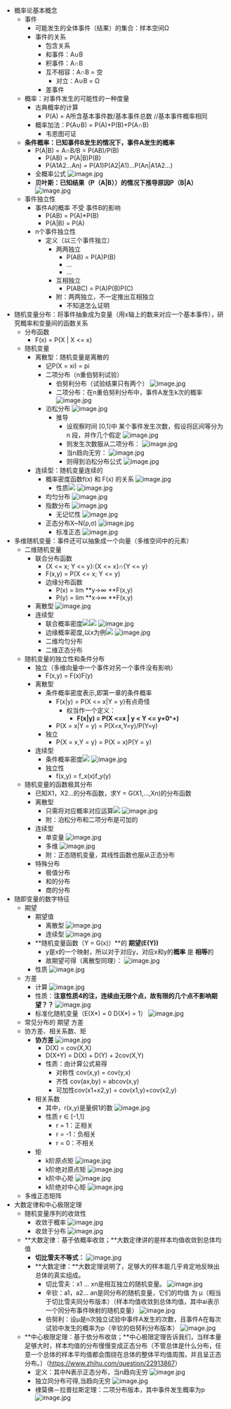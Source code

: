 - 概率论基本概念
    - 事件
        - 可能发生的全体事件（结果）的集合：样本空间Ω
        - 事件的关系
            - 包含关系
            - 和事件：A∪B
            - 积事件：A∩B
            - 互不相容：A∩B = 空
                - 对立：A∪B = Ω
            - 差事件
    - 概率：对事件发生的可能性的一种度量
        - 古典概率的计算   
            - P(A) = A所含基本事件数/基本事件总数      //基本事件概率相同
        - 概率加法：P(A∪B) = P(A)+P(B)+P(A∩B)
            - 韦恩图可证
    - **条件概率：已知事件B发生的情况下，事件A发生的概率**
        - P(A|B) = A∩B/B = P(AB)/P(B)
            - P(AB) = P(A|B)P(B)
            - P(A1A2...An) = P(A1)P(A2|A1)...P(An|A1A2...)
        - 全概率公式 ![image.jpg](../assets/19262739-cc9a-4a32-a59d-16281eb774a5-2212544.jpg)
        - **贝叶斯：已知结果（P（A|B））的情况下推导原因P（B|A）** ![image.jpg](../assets/e2b12b69-61ab-40a8-b50f-e37bf5e1ba0b-2212544.jpg)
    - 事件独立性
        - 事件A的概率 不受 事件B的影响
            - P(AB) = P(A)*P(B) 
            - P(A|B) = P(A)
        - n个事件独立性
            - 定义（以三个事件独立）
                - 两两独立
                    - P(AB) = P(A)P(B)
                    - ...
                    - ...
                - 互相独立
                    - P(ABC) = P(A)P(B)P(C)
                - 附：两两独立，不一定推出互相独立
                    - 不知道怎么证明
- 随机变量分布：将事件抽象成为变量（用x轴上的数来对应一个基本事件），研究概率和变量间的函数关系
    - 分布函数
        - F(x) = P{X | X <= x}
    - 随机变量
        - 离散型：随机变量是离散的
            - 记P(X = xi) = pi
            - 二项分布（n重伯努利试验）
                - 伯努利分布（试验结果只有两个） ![image.jpg](../assets/c533ec3f-07f7-4357-a92e-32038a12867a-1115003.jpg)
                - 二项分布：在n重伯努利分布中，事件A发生k次的概率 ![image.jpg](../assets/1388ec25-594e-4df8-a71f-eeb8ea28e537-1115003.jpg)
            - 泊松分布 ![image.jpg](../assets/4cf91b21-72c4-4451-bce7-6b86f935fcff-2212544.jpg)
                - 推导
                    - 设观察时间 [0,1]中 某个事件发生次数，假设将区间等分为 n 段，并作几个假定 ![image.jpg](../assets/d3d5ffcd-f07f-4c1c-94e6-3421fd340bf5-1115003.jpg)
                    - 则发生次数服从二项分布： ![image.jpg](../assets/dbbc0de5-bbec-44a7-a713-6f62015b7f38-1115003.jpg)
                    - 当n趋向无穷： ![image.jpg](../assets/03c9f5fa-5997-41fa-bf56-63c4aa486948-1115003.jpg)
                    - 则得到泊松分布公式 ![image.jpg](../assets/e1c3fe7b-cc30-416d-abc2-9ba8f12aa5ae-1115003.jpg)
        - 连续型：随机变量连续的
            - 概率密度函数f(x) 和 F(x) 的关系 ![image.jpg](../assets/da77a8a9-ee21-4388-abf2-60c39a0b7246-1115003.jpg)
                - 性质<img src="https://api2.mubu.com/v3/document_image/440138dd-87b7-4a1c-84ae-1aeb8d83f909-1115003.jpg" /> ![image.jpg](../assets/9da5e85e-705d-4e78-9935-930848ea65ac-1115003.jpg)
            - 均匀分布 ![image.jpg](../assets/4f5500d3-72f2-434e-9d10-bbf48710b8d2-2212544.jpg)
            - 指数分布 ![image.jpg](../assets/4abcc7b2-4239-4e96-8a13-a10c62938297-1115003.jpg)
                - 无记忆性 ![image.jpg](../assets/3ada77de-84d4-4849-9f24-c549172aa854-1115003.jpg)
            - 正态分布X~N(ρ,σ) ![image.jpg](../assets/77d4f395-ca16-45dc-b4e7-79954c2ba6c4-1115003.jpg)
                - 标准正态 ![image.jpg](../assets/cb48e9ad-23ec-47ee-9477-1acc32d28584-1115003.jpg)
- 多维随机变量：事件还可以抽象成一个向量（多维空间中的元素）
    - 二维随机变量
        - 联合分布函数
            - {X <= x; Y <= y}:{X <= x}**∩**{Y <= y}
            - F(x,y) = P(X <= x; Y <= y)
            - 边缘分布函数
                - P(x) = lim **y->∞ **F(x,y)
                - P(y) = lim **x->∞ **F(x,y)
        - 离散型 ![image.jpg](../assets/982b3799-29b3-4477-9abd-90777c2ed2b5-1115003.jpg)
        - 连续型
            - 联合概率密度<img src="https://api2.mubu.com/v3/document_image/0d21900a-210a-4055-9a6d-ce92ccd80677-1115003.jpg" /><img src="https://api2.mubu.com/v3/document_image/f11f71ea-7bc1-41c9-910c-9cfa2e273966-1115003.jpg" /> ![image.jpg](../assets/f76261a4-b81f-41ad-9b40-4c0ad8770e39-1115003.jpg)
            - 边缘概率密度,以x为例<img src="https://api2.mubu.com/v3/document_image/657b6f6d-b33e-4d09-bedd-0b370188d740-1115003.jpg" /> ![image.jpg](../assets/e3dbf0f5-2f3c-4cf7-a00a-370a51cd1ea3-1115003.jpg)
            - 二维均匀分布
            - 二维正态分布
    - 随机变量的独立性和条件分布
        - 独立（多维向量中一个事件对另一个事件没有影响）
            - F(x,y) = F(x)F(y)
        - 离散型
            - 条件概率密度表示,即第一章的条件概率
                - F(x|y) = P(X <= x|Y = y)有点奇怪
                    - 权当作一个定义：
                        - **F(x|y) = P(X <=x | y < Y <= y+0^+)**
                - P(X = x|Y = y) = P(X=x,Y=y)/P(Y=y)
            - 独立
                - P{X = x,Y = y} = P(X = x)P(Y = y)
        - 连续型
            - 条件概率密度<img src="https://api2.mubu.com/v3/document_image/a620e5fb-b262-442a-b781-7e79098ead98-1115003.jpg" /> ![image.jpg](../assets/298ef7e4-6e59-434d-851d-a335a5f702bd-1115003.jpg)
            - 独立性
                - f(x,y) = f_x(x)f_y(y)
    - 随机变量的函数极其分布
        - 已知X1，X2...的分布函数，求Y = G(X1,...,Xn)的分布函数
        - 离散型
            - 只需将对应概率对应运算<img src="https://api2.mubu.com/v3/document_image/7fa4da63-a240-4684-94b7-ca9f449d474a-1115003.jpg" /> ![image.jpg](../assets/e9b7564e-96b0-466a-894e-7fd3a9bae802-1115003.jpg)
            - 附：泊松分布和二项分布是可加的
        - 连续型
            - 单变量 ![image.jpg](../assets/67f8526a-a188-4068-bfe5-e67d4de19894-1115003.jpg)
            - 多维 ![image.jpg](../assets/8853530a-3fb9-4213-a8ef-1fdb521835bd-1115003.jpg)
            - 附：正态随机变量，其线性函数也服从正态分布
        - 特殊分布
            - 极值分布
            - 和的分布
            - 商的分布
- 随即变量的数字特征
    - 期望
        - 期望值
            - 离散型 ![image.jpg](../assets/13d5ccb1-c8f6-45cd-bf69-928dd88a16ef-1115003.jpg)
            - 连续型 ![image.jpg](../assets/ac5102e8-f988-4711-9d86-534069e7e266-1115003.jpg)
        - **随机变量函数（Y = G(x)）**的  **期望(E(Y))**
            - y是x的一个映射，所以对于对应y，对应x和y的**概率** 是 **相等**的
            - 故期望可得（离散型同理）： ![image.jpg](../assets/55720428-05cd-4954-84a2-872b164dc10a-1115003.jpg)
        - 性质 ![image.jpg](../assets/267f7079-c1cd-4f4d-a317-0cf73f63c7c9-1115003.jpg)
    - 方差
        - 计算 ![image.jpg](../assets/553b454c-ef43-49d3-8e29-f77f617a7e5b-1115003.jpg)
        - 性质：**注意性质4的注，连续由无限个点，故有限的几个点不影响期望？？** ![image.jpg](../assets/2a34ff09-d3bb-4dec-b411-48849dbc0bf3-1115003.jpg)
        - 标准化随机变量（E(X*) = 0 D(X*) = 1） ![image.jpg](../assets/2f4595b1-9b9e-4ea9-942c-0a04da97f803-1115003.jpg)
    - 常见分布的 期望 方差
    - 协方差、相关系数、矩
        - **协方差** ![image.jpg](../assets/d910d3f9-98fb-473a-9e17-7cdfe479678f-1115003.jpg)
            - D(X) = cov(X,X)
            - D(X+Y) = D(X) + D(Y) + 2cov(X,Y)
            - 性质：由计算公式易得
                - 对称性 cov(x,y) = cov(y,x)
                - 齐性 cov(ax,by) = abcov(x,y)
                - 可加性cov(x1+x2,y) = cov(x1,y)+cov(x2,y)
        - 相关系数
            - 其中，r(x,y)是量纲1的数 ![image.jpg](../assets/222108cc-7a94-41d1-93cc-97bb6cc2f0cf-1115003.jpg)
            - 性质 r ∈ [-1,1]
                - r = 1：正相关
                - r = -1：负相关
                - r = 0：不相关
        - 矩
            - k阶原点矩 ![image.jpg](../assets/59d17dde-25fc-4d4f-a55a-8291eccd8ee8-1115003.jpg)
            - k阶绝对原点矩 ![image.jpg](../assets/e69824e8-f636-441d-ba96-09652260b200-1115003.jpg)
            - k阶中心矩 ![image.jpg](../assets/2898727f-e6ae-410c-8501-3f1dbabf6642-1115003.jpg)
            - k阶绝对中心矩 ![image.jpg](../assets/7528b544-99d7-4794-ac2f-18f4e2e686be-1115003.jpg)
    - 多维正态矩阵
- 大数定律和中心极限定理
    - 随机变量序列的收敛性
        - 收敛于概率 ![image.jpg](../assets/4d644a8e-ea14-48e0-ac89-405c47098658-1115003.jpg)
        - 收敛于分布 ![image.jpg](../assets/43dbae6d-941d-44dc-9f7a-ba89c08cacae-1115003.jpg)
    - **大数定律：基于依概率收敛；**大数定律讲的是样本均值收敛到总体均值
        - **切比雪夫不等式：** ![image.jpg](../assets/c75ad31d-5a2c-45cb-bef1-53baa7caa7d8-1115003.jpg)
        - **大数定律：**大数定理说明了，足够大的样本能几乎肯定地反映出总体的真实组成。
            - 切比雪夫：x1 ... xn是相互独立的随机变量。 ![image.jpg](../assets/707e4527-7300-4af2-afac-46d91a25fdd2-1115003.jpg)
            - 辛钦：a1，a2... an是同分布的随机变量，它们的均值 为 μ（相当于切比雪夫同分布版本）（样本均值收敛到总体均值，其中ai表示一个同分布事件映射的随机变量） ![image.jpg](../assets/346ddd9a-9346-4312-a388-cbfde33fb1d3-1115003.jpg)
            - 伯努利：设μ是n次独立试验中事件A发生的次数，且事件A在每次试验中发生的概率为p（辛钦的伯努利分布版本） ![image.jpg](../assets/126f4953-5ad0-488b-aa55-7a1ad311b7ed-1115003.jpg)
    - **中心极限定理：基于依分布收敛；**中心极限定理告诉我们，当样本量足够大时，样本均值的分布慢慢变成正态分布（不管总体是什么分布，任意一个总体的样本平均值都会围绕在总体的整体平均值周围，并且呈正态分布。）（<a  href="https://www.zhihu.com/question/22913867">https://www.zhihu.com/question/22913867</a>）
        - 定义：其中N表示正态分布，当n趋向无穷 ![image.jpg](../assets/00881812-dda8-4b05-887e-d81ca95136ce-1115003.jpg)
        - 独立同分布可得,当趋向无穷 ![image.jpg](../assets/2af2d235-5c60-422e-9fb9-fa06fcd8ac3d-1115003.jpg)
        - 棣莫佛－拉普拉斯定理：二项分布版本，其中事件发生概率为p ![image.jpg](../assets/9942517a-03db-4b83-abf4-cfd3a0bc4bfd-1115003.jpg)
